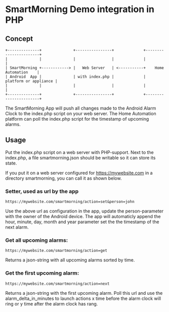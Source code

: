 SmartMorning Demo integration in PHP
===========================
Concept
---------
    +--------------+              +----------------+             +-----------------------+
    |              |              |                |             |                       |
    | SmartMorning +------------> |   Web Server   | <-----------+    Home Automation    |
    | Android  App |              | with index.php |             | platform or appliance |
    |              |              |                |             |                       |
    +--------------+              +----------------+             +-----------------------+


The SmartMorning App will push all changes made to the Android Alarm Clock to the index.php script on your web server. The Home Automation platform can poll the index.php script for the timestamp of upcoming alarms.

Usage
------- 
Put the index.php script on a web server with PHP-support. Next to the index.php, a file smartmorning.json should be writable so it can store its state. 

If you put it on a web server configured for https://mywebsite.com in a directory smartmorning, you can call it as shown below. 
### Setter, used as url by the app
    https://mywebsite.com/smartmorning/action=set&person=john

Use the above url as configuration in the app, update the person-parameter with the owner of the Android device. The app will automaticly append the hour, minute, day, month and year parameter set the the timestamp of the next alarm.

### Get all upcoming alarms:
    https://mywebsite.com/smartmorning/action=get

Returns a json-string with all upcoming alarms sorted by time.

### Get the first upcoming alarm:
    https://mywebsite.com/smartmorning/action=next

Returns a json-string with the first upcoming alarm. Poll this url and use the alarm_delta_in_minutes to launch actions x time before the alarm clock will ring or y time after the alarm clock has rang.

